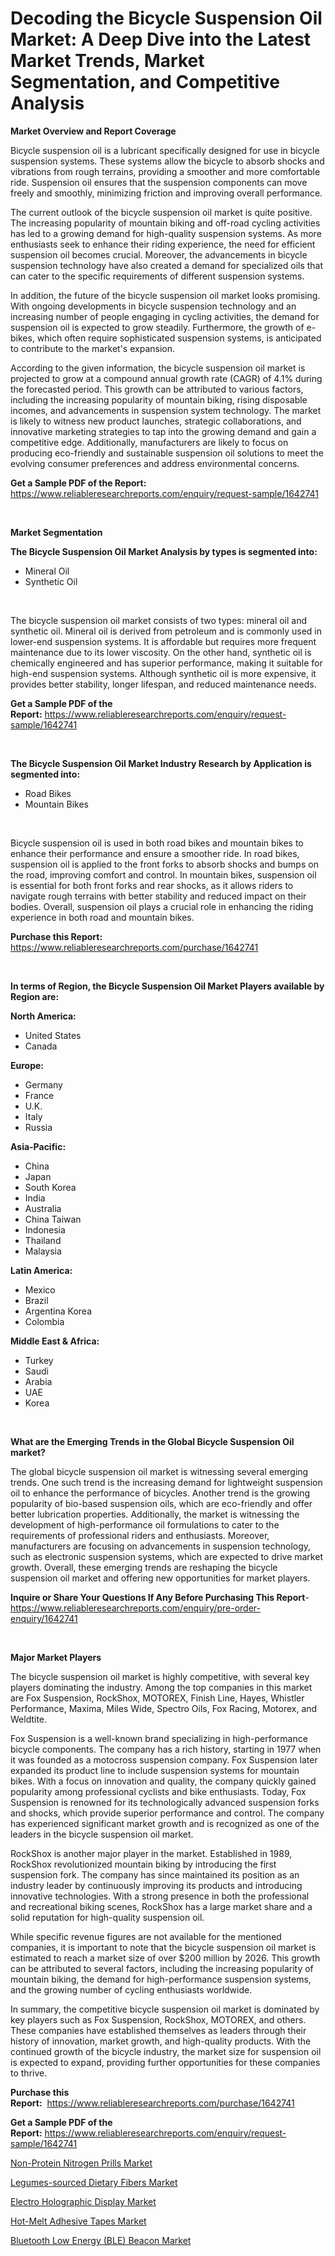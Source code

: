 <p><h1>Decoding the Bicycle Suspension Oil Market: A Deep Dive into the Latest Market Trends, Market Segmentation, and Competitive Analysis</h1></p><p><strong>Market Overview and Report Coverage</strong></p>
<p><p>Bicycle suspension oil is a lubricant specifically designed for use in bicycle suspension systems. These systems allow the bicycle to absorb shocks and vibrations from rough terrains, providing a smoother and more comfortable ride. Suspension oil ensures that the suspension components can move freely and smoothly, minimizing friction and improving overall performance.</p><p>The current outlook of the bicycle suspension oil market is quite positive. The increasing popularity of mountain biking and off-road cycling activities has led to a growing demand for high-quality suspension systems. As more enthusiasts seek to enhance their riding experience, the need for efficient suspension oil becomes crucial. Moreover, the advancements in bicycle suspension technology have also created a demand for specialized oils that can cater to the specific requirements of different suspension systems.</p><p>In addition, the future of the bicycle suspension oil market looks promising. With ongoing developments in bicycle suspension technology and an increasing number of people engaging in cycling activities, the demand for suspension oil is expected to grow steadily. Furthermore, the growth of e-bikes, which often require sophisticated suspension systems, is anticipated to contribute to the market's expansion.</p><p>According to the given information, the bicycle suspension oil market is projected to grow at a compound annual growth rate (CAGR) of 4.1% during the forecasted period. This growth can be attributed to various factors, including the increasing popularity of mountain biking, rising disposable incomes, and advancements in suspension system technology. The market is likely to witness new product launches, strategic collaborations, and innovative marketing strategies to tap into the growing demand and gain a competitive edge. Additionally, manufacturers are likely to focus on producing eco-friendly and sustainable suspension oil solutions to meet the evolving consumer preferences and address environmental concerns.</p></p>
<p><strong>Get a Sample PDF of the Report:</strong> <a href="https://www.reliableresearchreports.com/enquiry/request-sample/1642741">https://www.reliableresearchreports.com/enquiry/request-sample/1642741</a></p>
<p>&nbsp;</p>
<p><strong>Market Segmentation</strong></p>
<p><strong>The Bicycle Suspension Oil Market Analysis by types is segmented into:</strong></p>
<p><ul><li>Mineral Oil</li><li>Synthetic Oil</li></ul></p>
<p>&nbsp;</p>
<p><p>The bicycle suspension oil market consists of two types: mineral oil and synthetic oil. Mineral oil is derived from petroleum and is commonly used in lower-end suspension systems. It is affordable but requires more frequent maintenance due to its lower viscosity. On the other hand, synthetic oil is chemically engineered and has superior performance, making it suitable for high-end suspension systems. Although synthetic oil is more expensive, it provides better stability, longer lifespan, and reduced maintenance needs.</p></p>
<p><strong>Get a Sample PDF of the Report:</strong>&nbsp;<a href="https://www.reliableresearchreports.com/enquiry/request-sample/1642741">https://www.reliableresearchreports.com/enquiry/request-sample/1642741</a></p>
<p>&nbsp;</p>
<p><strong>The Bicycle Suspension Oil Market Industry Research by Application is segmented into:</strong></p>
<p><ul><li>Road Bikes</li><li>Mountain Bikes</li></ul></p>
<p>&nbsp;</p>
<p><p>Bicycle suspension oil is used in both road bikes and mountain bikes to enhance their performance and ensure a smoother ride. In road bikes, suspension oil is applied to the front forks to absorb shocks and bumps on the road, improving comfort and control. In mountain bikes, suspension oil is essential for both front forks and rear shocks, as it allows riders to navigate rough terrains with better stability and reduced impact on their bodies. Overall, suspension oil plays a crucial role in enhancing the riding experience in both road and mountain bikes.</p></p>
<p><strong>Purchase this Report:</strong>&nbsp; <a href="https://www.reliableresearchreports.com/purchase/1642741">https://www.reliableresearchreports.com/purchase/1642741</a></p>
<p>&nbsp;</p>
<p><strong>In terms of Region, the Bicycle Suspension Oil Market Players available by Region are:</strong></p>
<p>
    <p> <strong> North America: </strong>
        <ul>
            <li>United States</li>
            <li>Canada</li>
        </ul>
        </p> 
    <p> <strong> Europe: </strong>
        <ul>
            <li>Germany</li>
            <li>France</li>
            <li>U.K.</li>
            <li>Italy</li>
            <li>Russia</li>
        </ul>
        </p> 
    <p> <strong> Asia-Pacific: </strong>
        <ul>
            <li>China</li>
            <li>Japan</li>
            <li>South Korea</li>
            <li>India</li>
            <li>Australia</li>
            <li>China Taiwan</li>
            <li>Indonesia</li>
            <li>Thailand</li>
            <li>Malaysia</li>
        </ul>
        </p> 
    <p> <strong> Latin America: </strong>
        <ul>
            <li>Mexico</li>
            <li>Brazil</li>
            <li>Argentina Korea</li>
            <li>Colombia</li>
        </ul>
        </p> 
    <p> <strong> Middle East & Africa: </strong>
        <ul>
            <li>Turkey</li>
            <li>Saudi</li>
            <li>Arabia</li>
            <li>UAE</li>
            <li>Korea</li>
        </ul>
    </p>
    </p>
<p>&nbsp;</p>
<p><strong>What are the Emerging Trends in the Global Bicycle Suspension Oil market?</strong></p>
<p><p>The global bicycle suspension oil market is witnessing several emerging trends. One such trend is the increasing demand for lightweight suspension oil to enhance the performance of bicycles. Another trend is the growing popularity of bio-based suspension oils, which are eco-friendly and offer better lubrication properties. Additionally, the market is witnessing the development of high-performance oil formulations to cater to the requirements of professional riders and enthusiasts. Moreover, manufacturers are focusing on advancements in suspension technology, such as electronic suspension systems, which are expected to drive market growth. Overall, these emerging trends are reshaping the bicycle suspension oil market and offering new opportunities for market players.</p></p>
<p><strong>Inquire or Share Your Questions If Any Before Purchasing This Report</strong>- <a href="https://www.reliableresearchreports.com/enquiry/pre-order-enquiry/1642741">https://www.reliableresearchreports.com/enquiry/pre-order-enquiry/1642741</a></p>
<p>&nbsp;</p>
<p><strong>Major Market Players</strong></p>
<p><p>The bicycle suspension oil market is highly competitive, with several key players dominating the industry. Among the top companies in this market are Fox Suspension, RockShox, MOTOREX, Finish Line, Hayes, Whistler Performance, Maxima, Miles Wide, Spectro Oils, Fox Racing, Motorex, and Weldtite.</p><p>Fox Suspension is a well-known brand specializing in high-performance bicycle components. The company has a rich history, starting in 1977 when it was founded as a motocross suspension company. Fox Suspension later expanded its product line to include suspension systems for mountain bikes. With a focus on innovation and quality, the company quickly gained popularity among professional cyclists and bike enthusiasts. Today, Fox Suspension is renowned for its technologically advanced suspension forks and shocks, which provide superior performance and control. The company has experienced significant market growth and is recognized as one of the leaders in the bicycle suspension oil market.</p><p>RockShox is another major player in the market. Established in 1989, RockShox revolutionized mountain biking by introducing the first suspension fork. The company has since maintained its position as an industry leader by continuously improving its products and introducing innovative technologies. With a strong presence in both the professional and recreational biking scenes, RockShox has a large market share and a solid reputation for high-quality suspension oil.</p><p>While specific revenue figures are not available for the mentioned companies, it is important to note that the bicycle suspension oil market is estimated to reach a market size of over $200 million by 2026. This growth can be attributed to several factors, including the increasing popularity of mountain biking, the demand for high-performance suspension systems, and the growing number of cycling enthusiasts worldwide.</p><p>In summary, the competitive bicycle suspension oil market is dominated by key players such as Fox Suspension, RockShox, MOTOREX, and others. These companies have established themselves as leaders through their history of innovation, market growth, and high-quality products. With the continued growth of the bicycle industry, the market size for suspension oil is expected to expand, providing further opportunities for these companies to thrive.</p></p>
<p><strong>Purchase this Report:</strong>&nbsp;&nbsp;<a href="https://www.reliableresearchreports.com/purchase/1642741">https://www.reliableresearchreports.com/purchase/1642741</a></p>
<p></p>
<p><strong>Get a Sample PDF of the Report:</strong>&nbsp;<a href="https://www.reliableresearchreports.com/enquiry/request-sample/1642741">https://www.reliableresearchreports.com/enquiry/request-sample/1642741</a></p>
<p><p><a href="https://medium.com/@flavietowne/decoding-non-protein-nitrogen-prills-market-metrics-market-share-trends-and-growth-patterns-f0eb393bb104">Non-Protein Nitrogen Prills Market</a></p><p><a href="https://medium.com/@reecebednar/legumes-sourced-dietary-fibers-market-insights-into-market-cagr-market-trends-and-growth-adefcd116686">Legumes-sourced Dietary Fibers Market</a></p><p><a href="https://medium.com/@carolhunter1939/electro-holographic-display-market-trends-and-market-analysis-forecasted-for-period-2023-2030-382ebde0402d">Electro Holographic Display Market</a></p><p><a href="https://medium.com/@jackybrekke/hot-melt-adhesive-tapes-market-the-key-to-successful-business-strategy-forecast-till-2030-391ae5990164">Hot-Melt Adhesive Tapes Market</a></p><p><a href="https://medium.com/@sarahcornish2022/bluetooth-low-energy-ble-beacon-market-insight-market-trends-growth-forecasted-from-2023-to-49e4b5209260">Bluetooth Low Energy (BLE) Beacon Market</a></p></p>